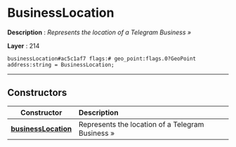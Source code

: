# BusinessLocation

**Description** : *Represents the location of a Telegram Business &raquo;*

**Layer** : 214

```tl
businessLocation#ac5c1af7 flags:# geo_point:flags.0?GeoPoint address:string = BusinessLocation;
```

---

## Constructors

| Constructor | Description |
| :---: | :--- |
| [**businessLocation**](constructor/businessLocation) | Represents the location of a Telegram Business » |